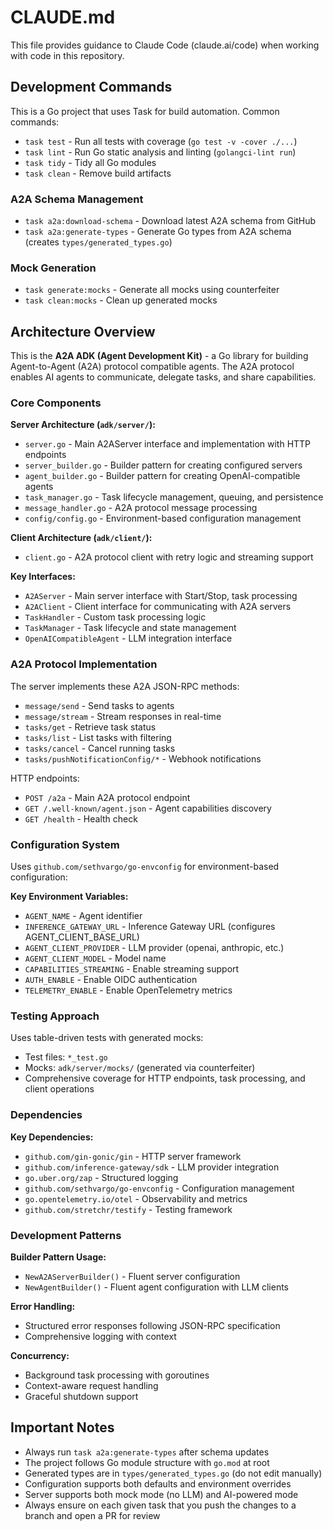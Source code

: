 # CLAUDE.md

This file provides guidance to Claude Code (claude.ai/code) when working with code in this repository.

## Development Commands

This is a Go project that uses Task for build automation. Common commands:

- `task test` - Run all tests with coverage (`go test -v -cover ./...`)
- `task lint` - Run Go static analysis and linting (`golangci-lint run`)
- `task tidy` - Tidy all Go modules
- `task clean` - Remove build artifacts

### A2A Schema Management

- `task a2a:download-schema` - Download latest A2A schema from GitHub
- `task a2a:generate-types` - Generate Go types from A2A schema (creates `types/generated_types.go`)

### Mock Generation

- `task generate:mocks` - Generate all mocks using counterfeiter
- `task clean:mocks` - Clean up generated mocks

## Architecture Overview

This is the **A2A ADK (Agent Development Kit)** - a Go library for building Agent-to-Agent (A2A) protocol compatible agents. The A2A protocol enables AI agents to communicate, delegate tasks, and share capabilities.

### Core Components

**Server Architecture (`adk/server/`):**

- `server.go` - Main A2AServer interface and implementation with HTTP endpoints
- `server_builder.go` - Builder pattern for creating configured servers
- `agent_builder.go` - Builder pattern for creating OpenAI-compatible agents
- `task_manager.go` - Task lifecycle management, queuing, and persistence
- `message_handler.go` - A2A protocol message processing
- `config/config.go` - Environment-based configuration management

**Client Architecture (`adk/client/`):**

- `client.go` - A2A protocol client with retry logic and streaming support

**Key Interfaces:**

- `A2AServer` - Main server interface with Start/Stop, task processing
- `A2AClient` - Client interface for communicating with A2A servers
- `TaskHandler` - Custom task processing logic
- `TaskManager` - Task lifecycle and state management
- `OpenAICompatibleAgent` - LLM integration interface

### A2A Protocol Implementation

The server implements these A2A JSON-RPC methods:

- `message/send` - Send tasks to agents
- `message/stream` - Stream responses in real-time
- `tasks/get` - Retrieve task status
- `tasks/list` - List tasks with filtering
- `tasks/cancel` - Cancel running tasks
- `tasks/pushNotificationConfig/*` - Webhook notifications

HTTP endpoints:

- `POST /a2a` - Main A2A protocol endpoint
- `GET /.well-known/agent.json` - Agent capabilities discovery
- `GET /health` - Health check

### Configuration System

Uses `github.com/sethvargo/go-envconfig` for environment-based configuration:

**Key Environment Variables:**

- `AGENT_NAME` - Agent identifier
- `INFERENCE_GATEWAY_URL` - Inference Gateway URL (configures AGENT_CLIENT_BASE_URL)
- `AGENT_CLIENT_PROVIDER` - LLM provider (openai, anthropic, etc.)
- `AGENT_CLIENT_MODEL` - Model name
- `CAPABILITIES_STREAMING` - Enable streaming support
- `AUTH_ENABLE` - Enable OIDC authentication
- `TELEMETRY_ENABLE` - Enable OpenTelemetry metrics

### Testing Approach

Uses table-driven tests with generated mocks:

- Test files: `*_test.go`
- Mocks: `adk/server/mocks/` (generated via counterfeiter)
- Comprehensive coverage for HTTP endpoints, task processing, and client operations

### Dependencies

**Key Dependencies:**

- `github.com/gin-gonic/gin` - HTTP server framework
- `github.com/inference-gateway/sdk` - LLM provider integration
- `go.uber.org/zap` - Structured logging
- `github.com/sethvargo/go-envconfig` - Configuration management
- `go.opentelemetry.io/otel` - Observability and metrics
- `github.com/stretchr/testify` - Testing framework

### Development Patterns

**Builder Pattern Usage:**

- `NewA2AServerBuilder()` - Fluent server configuration
- `NewAgentBuilder()` - Fluent agent configuration with LLM clients

**Error Handling:**

- Structured error responses following JSON-RPC specification
- Comprehensive logging with context

**Concurrency:**

- Background task processing with goroutines
- Context-aware request handling
- Graceful shutdown support

## Important Notes

- Always run `task a2a:generate-types` after schema updates
- The project follows Go module structure with `go.mod` at root
- Generated types are in `types/generated_types.go` (do not edit manually)
- Configuration supports both defaults and environment overrides
- Server supports both mock mode (no LLM) and AI-powered mode
- Always ensure on each given task that you push the changes to a branch and open a PR for review
